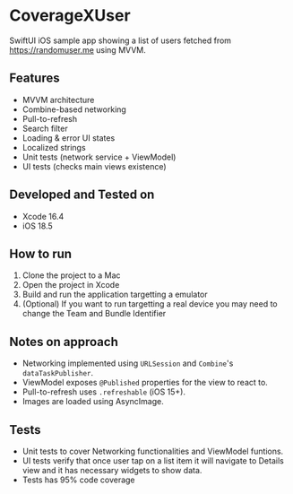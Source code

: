 # CoverageXUser

SwiftUI iOS sample app showing a list of users fetched from https://randomuser.me using MVVM.

## Features
- MVVM architecture
- Combine-based networking
- Pull-to-refresh
- Search filter
- Loading & error UI states
- Localized strings
- Unit tests (network service + ViewModel)
- UI tests (checks main views existence)

## Developed and Tested on
- Xcode 16.4
- iOS 18.5

## How to run
1. Clone the project to a Mac
2. Open the project in Xcode
3. Build and run the application targetting a emulator
4. (Optional) If you want to run targetting a real device you may need to change the Team and Bundle Identifier

## Notes on approach
- Networking implemented using `URLSession` and `Combine`'s `dataTaskPublisher`.
- ViewModel exposes `@Published` properties for the view to react to.
- Pull-to-refresh uses `.refreshable` (iOS 15+).
- Images are loaded using AsyncImage.

## Tests
- Unit tests to cover Networking functionalities and ViewModel funtions.
- UI tests verify that once user tap on a list item it will navigate to Details view and it has necessary widgets to show data.
- Tests has 95% code coverage
